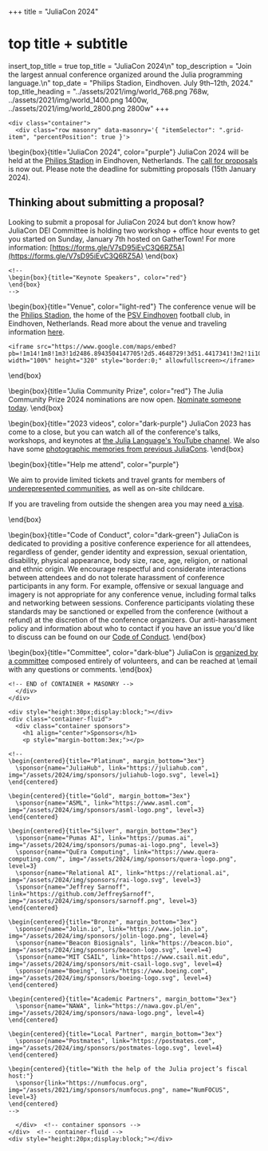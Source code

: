 +++
title = "JuliaCon 2024"

# top title + subtitle
insert_top_title = true
top_title = "JuliaCon 2024\n"
top_description = "Join the largest annual conference organized around the Julia programming language.\n"
top_date = "Philips Stadion, Eindhoven. July 9th–12th, 2024."
top_title_heading = "../assets/2021/img/world_768.png 768w, ../assets/2021/img/world_1400.png 1400w, ../assets/2021/img/world_2800.png 2800w"
+++

~~~
<div class="container">
  <div class="row masonry" data-masonry='{ "itemSelector": ".grid-item", "percentPosition": true }'>
~~~

\begin{box}{title="JuliaCon 2024", color="purple"}
  JuliaCon 2024 will be held at the [Philips Stadion](https://www.philipsstadion.nl/en/) in Eindhoven, Netherlands. The [call for proposals](https://pretalx.com/juliacon2024/cfp) is now out. Please note the deadline for submitting proposals (15th January 2024).

  ## Thinking about submitting a proposal?
  Looking to submit a proposal for JuliaCon 2024 but don’t know how? JuliaCon DEI Committee is holding two workshop + office hour events to get you started on Sunday, January 7th hosted on GatherTown! For more information: [https://forms.gle/V7sD95iEvC3Q6RZ5A](https://forms.gle/V7sD95iEvC3Q6RZ5A)
\end{box}

~~~
<!--
\begin{box}{title="Keynote Speakers", color="red"}
\end{box}
-->
~~~

\begin{box}{title="Venue", color="light-red"}
  The conference venue will be the [Philips Stadion](https://www.philipsstadion.nl/en/), the home of the [PSV Eindhoven](https://www.psv.nl/english-psv/english-psv.htm) football club, in Eindhoven, Netherlands. Read more about the venue and traveling information [here](/2024/venue).

  ~~~
  <iframe src="https://www.google.com/maps/embed?pb=!1m14!1m8!1m3!1d2486.8943504147705!2d5.4648729!3d51.4417341!3m2!1i1024!2i768!4f13.1!3m3!1m2!1s0x47c6d911c386b16f%3A0x943ec8f52a067b30!2sPhilips%20Stadium!5e0!3m2!1sen!2sus!4v1699467736901!5m2!1sen!2sus" width="100%" height="320" style="border:0;" allowfullscreen></iframe>
  ~~~
\end{box}

\begin{box}{title="Julia Community Prize", color="red"}
  The Julia Community Prize 2024 nominations are now open. [Nominate someone today](/2024/).
\end{box}

\begin{box}{title="2023 videos", color="dark-purple"}
  JuliaCon 2023 has come to a close, but you can watch all of the conference's talks, workshops, and keynotes at [the Julia Language's YouTube channel](https://www.youtube.com/playlist?list=PLP8iPy9hna6T7PRe2sucSonFsrrH-oEZC).
  We also have some [photographic memories from previous JuliaCons](memories/).
\end{box}

\begin{box}{title="Help me attend", color="purple"}

We aim to provide limited tickets and travel grants for members of [underepresented communities](/2024/dei), as well as on-site childcare.

If you are traveling from outside the shengen area you may need [a visa](/2024/venue/#visa_info).

\end{box}

\begin{box}{title="Code of Conduct", color="dark-green"}
  JuliaCon is dedicated to providing a positive conference experience for all attendees, regardless of gender, gender identity and expression, sexual orientation, disability, physical appearance, body size, race, age, religion, or national and ethnic origin.
  We encourage respectful and considerate interactions between attendees and do not tolerate harassment of conference participants in any form.
  For example, offensive or sexual language and imagery is not appropriate for any conference venue, including formal talks and networking between sessions.
  Conference  participants violating these standards may be sanctioned or expelled from the conference (without a refund) at the discretion of the conference organizers.
  Our anti-harassment policy and information about who to contact if you have an issue you'd like to discuss can be found on our [Code of Conduct](/2024/coc/).
\end{box}

\begin{box}{title="Committee", color="dark-blue"}
  JuliaCon is [organized by a committee](/2024/committee/) composed entirely of volunteers, and can be reached at \email with any questions or comments.
\end{box}


~~~
<!-- END of CONTAINER + MASONRY -->
  </div>
</div>
~~~


~~~
<div style="height:30px;display:block;"></div>
<div class="container-fluid">
  <div class="container sponsors">
    <h1 align="center">Sponsors</h1>
    <p style="margin-bottom:3ex;"></p>
~~~

~~~
<!--
\begin{centered}{title="Platinum", margin_bottom="3ex"}
  \sponsor{name="JuliaHub", link="https://juliahub.com", img="/assets/2024/img/sponsors/juliahub-logo.svg", level=1}
\end{centered}

\begin{centered}{title="Gold", margin_bottom="3ex"}
  \sponsor{name="ASML", link="https://www.asml.com", img="/assets/2024/img/sponsors/asml-logo.png", level=3}
\end{centered}

\begin{centered}{title="Silver", margin_bottom="3ex"}
  \sponsor{name="Pumas AI", link="https://pumas.ai", img="/assets/2024/img/sponsors/pumas-ai-logo.png", level=3}
  \sponsor{name="QuEra Computing", link="https://www.quera-computing.com/", img="/assets/2024/img/sponsors/quera-logo.png", level=3}
  \sponsor{name="Relational AI", link="https://relational.ai", img="/assets/2024/img/sponsors/rai-logo.svg", level=3}
  \sponsor{name="Jeffrey Sarnoff", link="https://github.com/JeffreySarnoff", img="/assets/2024/img/sponsors/sarnoff.png", level=3}
\end{centered}

\begin{centered}{title="Bronze", margin_bottom="3ex"}
  \sponsor{name="Jolin.io", link="https://www.jolin.io", img="/assets/2024/img/sponsors/jolin-logo.png", level=4}
  \sponsor{name="Beacon Biosignals", link="https://beacon.bio", img="/assets/2024/img/sponsors/beacon-logo.svg", level=4}
  \sponsor{name="MIT CSAIL", link="https://www.csail.mit.edu", img="/assets/2024/img/sponsors/mit-csail-logo.svg", level=4}
  \sponsor{name="Boeing", link="https://www.boeing.com", img="/assets/2024/img/sponsors/boeing-logo.svg", level=4}
\end{centered}

\begin{centered}{title="Academic Partners", margin_bottom="3ex"}
  \sponsor{name="NAWA", link="https://nawa.gov.pl/en", img="/assets/2024/img/sponsors/nawa-logo.png", level=4}
\end{centered}

\begin{centered}{title="Local Partner", margin_bottom="3ex"}
  \sponsor{name="Postmates", link="https://postmates.com", img="/assets/2024/img/sponsors/postmates-logo.svg", level=4}
\end{centered}

\begin{centered}{title="With the help of the Julia project’s fiscal host:"}
  \sponsor{link="https://numfocus.org", img="/assets/2021/img/sponsors/numfocus.png", name="NumFOCUS", level=3}
\end{centered}
-->
~~~

~~~
  </div>  <!-- container sponsors -->
</div>  <!-- container-fluid -->
<div style="height:20px;display:block;"></div>
~~~
